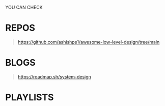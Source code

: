 
YOU CAN CHECK

# REPOS

> https://github.com/ashishps1/awesome-low-level-design/tree/main





# BLOGS
> https://roadmap.sh/system-design


# PLAYLISTS
>